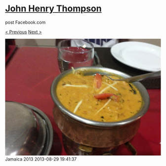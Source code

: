 # [John Henry Thompson](../README.md)
post Facebook.com

[< Previous](2013-08-29-67.md) [Next >](2013-08-29-69.md)

[![](../media/2013-08-29/Jamaica-2079.jpg)](../README.md)
Jamaica 2013
2013-08-29 19:41:37